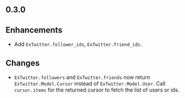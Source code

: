 0.3.0
------
## Enhancements
* Add `ExTwitter.follower_ids`, `ExTwitter.friend_ids`.

## Changes
* `ExTwitter.followers` and `ExTwitter.friends` now return `ExTwitter.Model.Cursor` instead of `ExTwitter.Model.User`. Call `cursor.items` for the returned cursor to fetch the list of users or ids.

